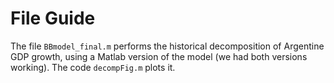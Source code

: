 # File Guide

The file `BBmodel_final.m` performs
 the historical decomposition of Argentine GDP growth, using
 a Matlab version of the model (we had both versions working).
 The code `decompFig.m` plots it. 